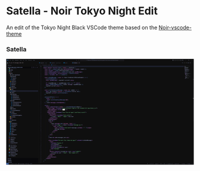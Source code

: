 # Satella - Noir Tokyo Night Edit

An edit of the Tokyo Night Black VSCode theme based on the [Noir-vscode-theme](https://github.com/andrewberty/Noir-vscode-theme)

### Satella
![Satella](assets/preview.png)